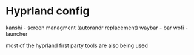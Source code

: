 # Hyprland config

kanshi - screen managment (autorandr replacement)
waybar - bar
wofi - launcher

most of the hyprland first party tools are also being used



